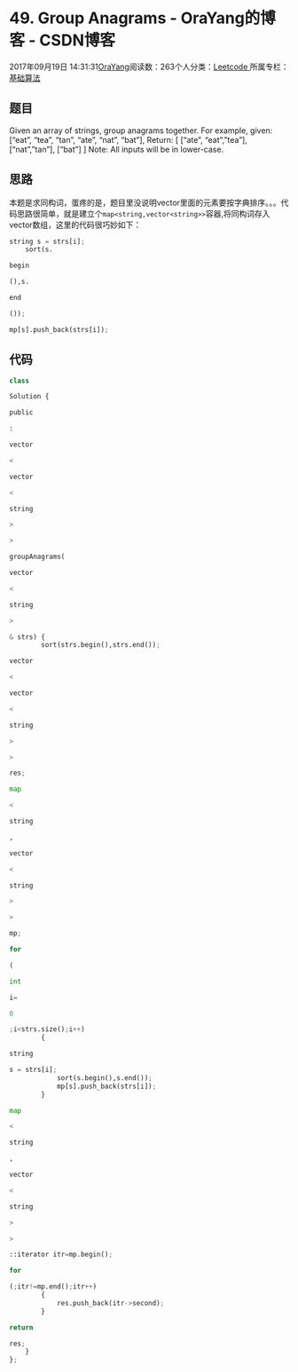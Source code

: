 
# 49. Group Anagrams - OraYang的博客 - CSDN博客

2017年09月19日 14:31:31[OraYang](https://me.csdn.net/u010665216)阅读数：263个人分类：[Leetcode																](https://blog.csdn.net/u010665216/article/category/7026962)
所属专栏：[基础算法](https://blog.csdn.net/column/details/16604.html)



## 题目
Given an array of strings, group anagrams together.
For example, given: [“eat”, “tea”, “tan”, “ate”, “nat”, “bat”],
Return:
[
[“ate”, “eat”,”tea”],
[“nat”,”tan”],
[“bat”]
]
Note: All inputs will be in lower-case.
## 思路
本题是求同构词，蛋疼的是，题目里没说明vector里面的元素要按字典排序。。。代码思路很简单，就是建立个`map<string,vector<string>>`容器,将同构词存入vector数组，这里的代码很巧妙如下：
```python
string s = strs[i];
    sort(s.
```
```python
begin
```
```python
(),s.
```
```python
end
```
```python
());
```
```python
mp[s].push_back(strs[i]);
```
## 代码
```python
class
```
```python
Solution {
```
```python
public
```
```python
:
```
```python
vector
```
```python
<
```
```python
vector
```
```python
<
```
```python
string
```
```python
>
```
```python
>
```
```python
groupAnagrams(
```
```python
vector
```
```python
<
```
```python
string
```
```python
>
```
```python
& strs) {
        sort(strs.begin(),strs.end());
```
```python
vector
```
```python
<
```
```python
vector
```
```python
<
```
```python
string
```
```python
>
```
```python
>
```
```python
res;
```
```python
map
```
```python
<
```
```python
string
```
```python
,
```
```python
vector
```
```python
<
```
```python
string
```
```python
>
```
```python
>
```
```python
mp;
```
```python
for
```
```python
(
```
```python
int
```
```python
i=
```
```python
0
```
```python
;i<strs.size();i++)
        {
```
```python
string
```
```python
s = strs[i];
            sort(s.begin(),s.end());
            mp[s].push_back(strs[i]);
        }
```
```python
map
```
```python
<
```
```python
string
```
```python
,
```
```python
vector
```
```python
<
```
```python
string
```
```python
>
```
```python
>
```
```python
::iterator itr=mp.begin();
```
```python
for
```
```python
(;itr!=mp.end();itr++)
        {
            res.push_back(itr->second);
        }
```
```python
return
```
```python
res;
    }
};
```


